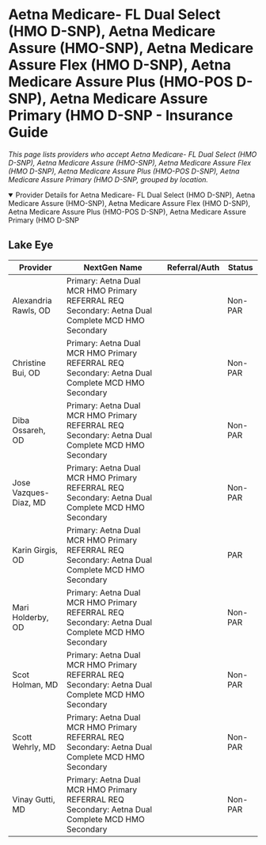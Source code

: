 # Aetna Medicare- FL Dual Select (HMO D-SNP), Aetna Medicare Assure (HMO-SNP), Aetna Medicare Assure Flex (HMO D-SNP), Aetna Medicare Assure Plus (HMO-POS D-SNP), Aetna Medicare Assure Primary (HMO D-SNP - Insurance Guide

*This page lists providers who accept Aetna Medicare- FL Dual Select (HMO D-SNP), Aetna Medicare Assure (HMO-SNP), Aetna Medicare Assure Flex (HMO D-SNP), Aetna Medicare Assure Plus (HMO-POS D-SNP), Aetna Medicare Assure Primary (HMO D-SNP, grouped by location.*

<details open><summary>Provider Details for Aetna Medicare- FL Dual Select (HMO D-SNP), Aetna Medicare Assure (HMO-SNP), Aetna Medicare Assure Flex (HMO D-SNP), Aetna Medicare Assure Plus (HMO-POS D-SNP), Aetna Medicare Assure Primary (HMO D-SNP</summary>

## Lake Eye 

| Provider | NextGen Name | Referral/Auth | Status |
|----------|-------------|--------------|--------|
| Alexandria Rawls, OD | Primary: Aetna Dual MCR HMO Primary REFERRAL REQ                                                             Secondary: Aetna Dual Complete MCD HMO Secondary |  | Non-PAR |
| Christine Bui, OD | Primary: Aetna Dual MCR HMO Primary REFERRAL REQ                                                             Secondary: Aetna Dual Complete MCD HMO Secondary |  | Non-PAR |
| Diba Ossareh, OD | Primary: Aetna Dual MCR HMO Primary REFERRAL REQ                                                             Secondary: Aetna Dual Complete MCD HMO Secondary |  | Non-PAR |
| Jose Vazques-Diaz, MD | Primary: Aetna Dual MCR HMO Primary REFERRAL REQ                                                             Secondary: Aetna Dual Complete MCD HMO Secondary |  | Non-PAR |
| Karin Girgis, OD | Primary: Aetna Dual MCR HMO Primary REFERRAL REQ                                                             Secondary: Aetna Dual Complete MCD HMO Secondary |  | PAR |
| Mari Holderby, OD | Primary: Aetna Dual MCR HMO Primary REFERRAL REQ                                                             Secondary: Aetna Dual Complete MCD HMO Secondary |  | Non-PAR |
| Scot Holman, MD | Primary: Aetna Dual MCR HMO Primary REFERRAL REQ                                                             Secondary: Aetna Dual Complete MCD HMO Secondary |  | Non-PAR |
| Scott Wehrly, MD | Primary: Aetna Dual MCR HMO Primary REFERRAL REQ                                                             Secondary: Aetna Dual Complete MCD HMO Secondary |  | Non-PAR |
| Vinay Gutti, MD | Primary: Aetna Dual MCR HMO Primary REFERRAL REQ                                                             Secondary: Aetna Dual Complete MCD HMO Secondary |  | Non-PAR |

</details>

